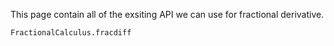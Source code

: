 This page contain all of the exsiting API we can use for fractional derivative.

```@docs
FractionalCalculus.fracdiff
```